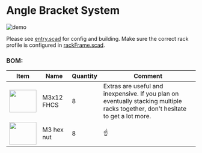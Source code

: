 
# Angle Bracket System


![demo](./animate.gif)

Please see [entry.scad](./entry.scad) for config and building. Make sure the correct rack profile is configured in [rackFrame.scad](../../config/rackFrame.scad).

### BOM:

| Item                                                          | Name                      | Quantity | Comment                                                                                                                          |
|---------------------------------------------------------------|---------------------------|----------|----------------------------------------------------------------------------------------------------------------------------------|
| <img src="../../media/bom/fhcs_medium.gif"  height="60" width="72"> | M3x12 FHCS                | 8        | Extras are useful and inexpensive. If you plan on eventually stacking multiple racks together, don't hesitate to get a lot more. |
| <img src="../../media/bom/hex_nut.gif"  height="60" width="72">     | M3 hex nut                | 8        | ☝️                                                                                                                               |